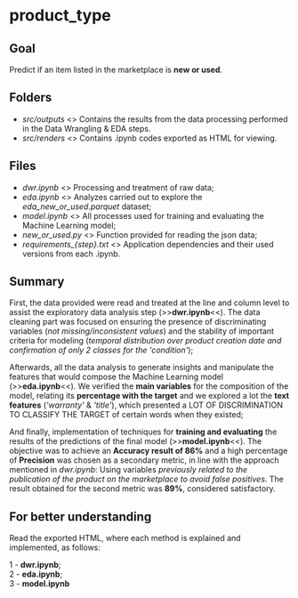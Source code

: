 # product_type

## Goal

Predict if an item listed in the marketplace is **new or used**.

## Folders

- *src/outputs* <> Contains the results from the data processing performed in the Data Wrangling & EDA steps.
- *src/renders* <> Contains .ipynb codes exported as HTML for viewing.

## Files

- *dwr.ipynb* <> Processing and treatment of raw data;
- *eda.ipynb* <> Analyzes carried out to explore the *eda_new_or_used.parquet* dataset;
- *model.ipynb* <> All processes used for training and evaluating the Machine Learning model;
- *new_or_used.py* <> Function provided for reading the json data;
- *requirements_{step}.txt* <> Application dependencies and their used versions from each .ipynb.

## Summary

First, the data provided were read and treated at the line and column level to assist the exploratory data analysis step (>>**dwr.ipynb**<<). The data cleaning part was focused on ensuring the presence of discriminating variables (*not missing/inconsistent values*) and the stability of important criteria for modeling (*temporal distribution over product creation date and confirmation of only 2 classes for the 'condition'*);

Afterwards, all the data analysis to generate insights and manipulate the features that would compose the Machine Learning model (>>**eda.ipynb**<<). We verified the **main variables** for the composition of the model, relating its **percentage with the target** and we explored a lot the **text features** (*'warranty'* & *'title'*), which presented a LOT OF DISCRIMINATION TO CLASSIFY THE TARGET of certain words when they existed;

And finally, implementation of techniques for **training and evaluating** the results of the predictions of the final model (>>**model.ipynb**<<). The objective was to achieve an **Accuracy result of 86%** and a high percentage of **Precision** was chosen as a secondary metric, in line with the approach mentioned in *dwr.ipynb*: Using variables *previously related to the publication of the product on the marketplace to avoid false positives*. The result obtained for the second metric was **89%**, considered satisfactory.

## For better understanding

Read the exported HTML, where each method is explained and implemented, as follows:

1 - **dwr.ipynb**; \
2 - **eda.ipynb**; \
3 - **model.ipynb**
